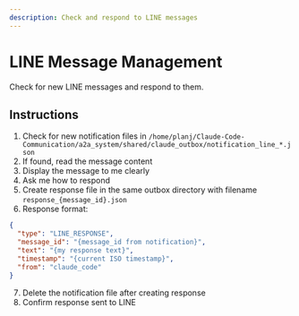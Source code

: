 ```yaml
---
description: Check and respond to LINE messages
---
```


# LINE Message Management

Check for new LINE messages and respond to them.

## Instructions

1. Check for new notification files in `/home/planj/Claude-Code-Communication/a2a_system/shared/claude_outbox/notification_line_*.json`
2. If found, read the message content
3. Display the message to me clearly
4. Ask me how to respond
5. Create response file in the same outbox directory with filename `response_{message_id}.json`
6. Response format:
```json
{
  "type": "LINE_RESPONSE",
  "message_id": "{message_id from notification}",
  "text": "{my response text}",
  "timestamp": "{current ISO timestamp}",
  "from": "claude_code"
}
```
7. Delete the notification file after creating response
8. Confirm response sent to LINE
